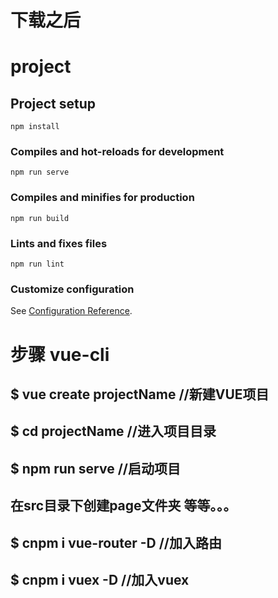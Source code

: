 # 下载之后
# project

## Project setup
```
npm install
```

### Compiles and hot-reloads for development
```
npm run serve
```

### Compiles and minifies for production
```
npm run build
```

### Lints and fixes files
```
npm run lint
```

### Customize configuration
See [Configuration Reference](https://cli.vuejs.org/config/).

#  步骤 vue-cli
## $ vue create projectName     //新建VUE项目
## $ cd projectName             //进入项目目录
## $ npm run serve              //启动项目
## 在src目录下创建page文件夹 等等。。。
## $ cnpm i vue-router -D       //加入路由
## $ cnpm i vuex -D             //加入vuex

